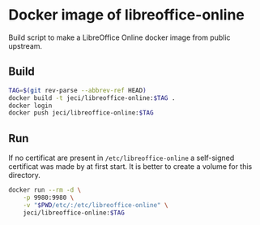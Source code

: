 # Docker image of libreoffice-online

Build script to make a LibreOffice Online docker image from public upstream.


## Build

``` bash
TAG=$(git rev-parse --abbrev-ref HEAD)
docker build -t jeci/libreoffice-online:$TAG .
docker login
docker push jeci/libreoffice-online:$TAG
```


## Run

If no certificat are present in `/etc/libreoffice-online` a self-signed certificat
was made by at first start. It is better to create a volume for this directory.

``` bash
docker run --rm -d \
	-p 9980:9980 \
	-v "$PWD/etc/:/etc/libreoffice-online" \
	jeci/libreoffice-online:$TAG

```
